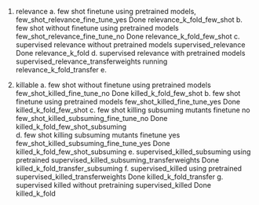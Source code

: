 1. relevance
    a. few shot finetune using pretrained models,          few_shot_relevance_fine_tune_yes    Done             relevance_k_fold_few_shot
    b. few shot without finetune using pretrained models   few_shot_relevance_fine_tune_no     Done             relevance_k_fold_few_shot
    c. supervised relevance  without pretrained models     supervised_relevance                Done             relevance_k_fold
    d. supervised relevance  with pretrained models        supervised_relevance_transferweights running         relevance_k_fold_transfer
    e. 

2. killable
    a. few shot without finetune using pretrained models   few_shot_killed_fine_tune_no         Done             killed_k_fold_few_shot
    b. few shot finetune using pretrained models           few_shot_killed_fine_tune_yes        Done             killed_k_fold_few_shot
    c. few shot killing subsuming mutants   finetune no    few_shot_killed_subsuming_fine_tune_no  Done          killed_k_fold_few_shot_subsuming   
    d. few shot killing subsuming mutants   finetune yes   few_shot_killed_subsuming_fine_tune_yes  Done         killed_k_fold_few_shot_subsuming
    e. supervised_killed_subsuming   using pretrained      supervised_killed_subsuming_transferweights Done      killed_k_fold_transfer_subsuming
    f. supervised_killed    using pretrained               supervised_killed_transferweights           Done      killed_k_fold_transfer
    g. supervised killed without pretraining               supervised_killed                           Done      killed_k_fold
